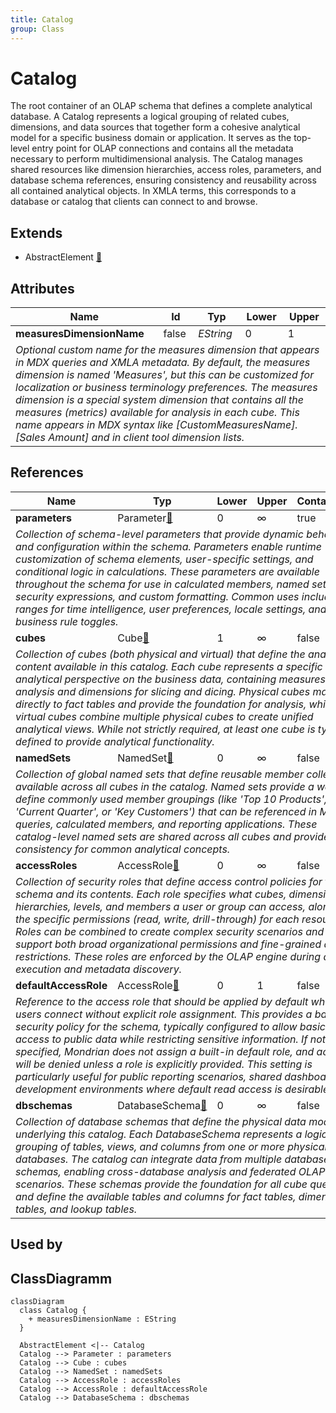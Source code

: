 ```yaml
---
title: Catalog
group: Class
---
```


# Catalog<a name="class-catalog"></a>

The root container of an OLAP schema that defines a complete analytical database. A Catalog represents a logical grouping of related cubes, dimensions, and data sources that together form a cohesive analytical model for a specific business domain or application. It serves as the top-level entry point for OLAP connections and contains all the metadata necessary to perform multidimensional analysis. The Catalog manages shared resources like dimension hierarchies, access roles, parameters, and database schema references, ensuring consistency and reusability across all contained analytical objects. In XMLA terms, this corresponds to a database or catalog that clients can connect to and browse.
## Extends
- AbstractElement [🔗](./class-AbstractElement)
## Attributes

<table>
  <thead>
    <tr>
      <th>Name</th>
      <th>Id</th>
      <th>Typ</th>
      <th>Lower</th>
      <th>Upper</th>
    </tr>
  </thead>
  <tbody>
    <tr>
      <td><strong>measuresDimensionName</strong></td>
      <td>false</td>
      <td><em>EString</em></td>
      <td>0</td>
      <td>1</td>
    </tr>
    <tr>
      <td colspan="5"><em>Optional custom name for the measures dimension that appears in MDX queries and XMLA metadata. By default, the measures dimension is named 'Measures', but this can be customized for localization or business terminology preferences. The measures dimension is a special system dimension that contains all the measures (metrics) available for analysis in each cube. This name appears in MDX syntax like [CustomMeasuresName].[Sales Amount] and in client tool dimension lists.</em></td>
    </tr>
  </tbody>
</table>

## References

<table>
  <thead>
    <tr>
      <th>Name</th>
      <th>Typ</th>
      <th>Lower</th>
      <th>Upper</th>
      <th>Containment</th>
    </tr>
  </thead>
  <tbody>
    <tr>
      <td><strong>parameters</strong></td>
      <td>Parameter<a href="./class-Parameter">🔗</a></td>
      <td>0</td>
      <td>&infin;</td>
      <td>true</td>
    </tr>
    <tr>
      <td colspan="5"><em>Collection of schema-level parameters that provide dynamic behavior and configuration within the schema. Parameters enable runtime customization of schema elements, user-specific settings, and conditional logic in calculations. These parameters are available throughout the schema for use in calculated members, named sets, security expressions, and custom formatting. Common uses include date ranges for time intelligence, user preferences, locale settings, and business rule toggles.</em></td>
    </tr>
    <tr>
      <td><strong>cubes</strong></td>
      <td>Cube<a href="./class-Cube">🔗</a></td>
      <td>1</td>
      <td>&infin;</td>
      <td>false</td>
    </tr>
    <tr>
      <td colspan="5"><em>Collection of cubes (both physical and virtual) that define the analytical content available in this catalog. Each cube represents a specific analytical perspective on the business data, containing measures for analysis and dimensions for slicing and dicing. Physical cubes map directly to fact tables and provide the foundation for analysis, while virtual cubes combine multiple physical cubes to create unified analytical views. While not strictly required, at least one cube is typically defined to provide analytical functionality.</em></td>
    </tr>
    <tr>
      <td><strong>namedSets</strong></td>
      <td>NamedSet<a href="./class-NamedSet">🔗</a></td>
      <td>0</td>
      <td>&infin;</td>
      <td>false</td>
    </tr>
    <tr>
      <td colspan="5"><em>Collection of global named sets that define reusable member collections available across all cubes in the catalog. Named sets provide a way to define commonly used member groupings (like 'Top 10 Products', 'Current Quarter', or 'Key Customers') that can be referenced in MDX queries, calculated members, and reporting applications. These catalog-level named sets are shared across all cubes and provide consistency for common analytical concepts.</em></td>
    </tr>
    <tr>
      <td><strong>accessRoles</strong></td>
      <td>AccessRole<a href="./class-AccessRole">🔗</a></td>
      <td>0</td>
      <td>&infin;</td>
      <td>false</td>
    </tr>
    <tr>
      <td colspan="5"><em>Collection of security roles that define access control policies for the schema and its contents. Each role specifies what cubes, dimensions, hierarchies, levels, and members a user or group can access, along with the specific permissions (read, write, drill-through) for each resource. Roles can be combined to create complex security scenarios and support both broad organizational permissions and fine-grained data restrictions. These roles are enforced by the OLAP engine during query execution and metadata discovery.</em></td>
    </tr>
    <tr>
      <td><strong>defaultAccessRole</strong></td>
      <td>AccessRole<a href="./class-AccessRole">🔗</a></td>
      <td>0</td>
      <td>1</td>
      <td>false</td>
    </tr>
    <tr>
      <td colspan="5"><em>Reference to the access role that should be applied by default when users connect without explicit role assignment. This provides a baseline security policy for the schema, typically configured to allow basic read access to public data while restricting sensitive information. If not specified, Mondrian does not assign a built-in default role, and access will be denied unless a role is explicitly provided. This setting is particularly useful for public reporting scenarios, shared dashboards, or development environments where default read access is desirable.</em></td>
    </tr>
    <tr>
      <td><strong>dbschemas</strong></td>
      <td>DatabaseSchema<a href="./class-DatabaseSchema">🔗</a></td>
      <td>0</td>
      <td>&infin;</td>
      <td>false</td>
    </tr>
    <tr>
      <td colspan="5"><em>Collection of database schemas that define the physical data model underlying this catalog. Each DatabaseSchema represents a logical grouping of tables, views, and columns from one or more physical databases. The catalog can integrate data from multiple database schemas, enabling cross-database analysis and federated OLAP scenarios. These schemas provide the foundation for all cube queries and define the available tables and columns for fact tables, dimension tables, and lookup tables.</em></td>
    </tr>
  </tbody>
</table>



## Used by


## ClassDiagramm

```mermaid
classDiagram
  class Catalog {
    + measuresDimensionName : EString
  }

  AbstractElement <|-- Catalog
  Catalog --> Parameter : parameters
  Catalog --> Cube : cubes
  Catalog --> NamedSet : namedSets
  Catalog --> AccessRole : accessRoles
  Catalog --> AccessRole : defaultAccessRole
  Catalog --> DatabaseSchema : dbschemas

```
